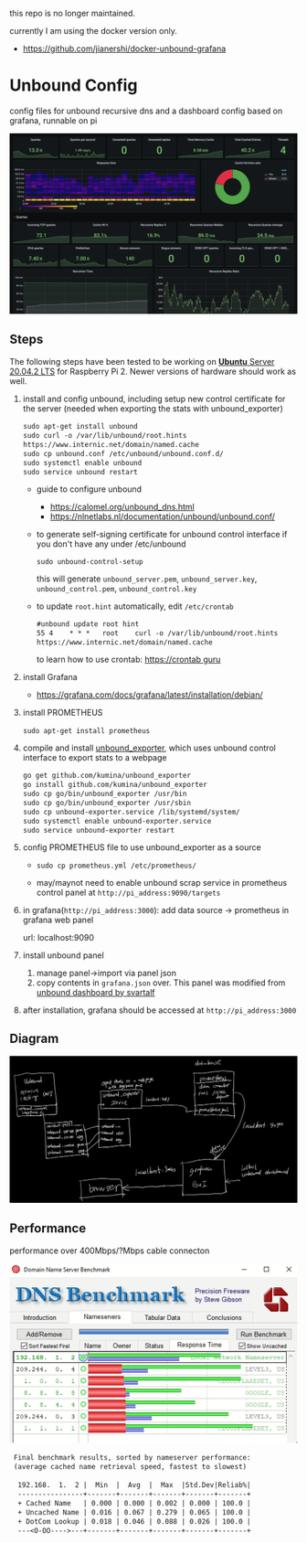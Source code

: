 this repo is no longer maintained. 

currently I am using the docker version only.
* https://github.com/jianershi/docker-unbound-grafana


# Unbound Config

config files for unbound recursive dns and a dashboard config based on grafana, runnable on pi

![screenshot](screenshot.png)



## Steps

The following steps have been tested to be working on [**Ubuntu** Server 20.04.2 LTS](https://ubuntu.com/download/raspberry-pi) for Raspberry Pi 2. Newer versions of hardware should work as well.

1. install and config unbound, including setup new control certificate for the server (needed when exporting the stats with unbound_exporter)

   ```
   sudo apt-get install unbound
   sudo curl -o /var/lib/unbound/root.hints https://www.internic.net/domain/named.cache
   sudo cp unbound.conf /etc/unbound/unbound.conf.d/
   sudo systemctl enable unbound
   sudo service unbound restart
   ```

   * guide to configure unbound
     * https://calomel.org/unbound_dns.html
     * https://nlnetlabs.nl/documentation/unbound/unbound.conf/

   * to generate self-signing certificate for unbound control interface if you don't have any under /etc/unbound

     ````
     sudo unbound-control-setup
     ````
     
     this will generate `unbound_server.pem`, `unbound_server.key`, `unbound_control.pem`, `unbound_control.key`
     
   * to update `root.hint` automatically, edit `/etc/crontab`

     ```
     #unbound update root hint
     55 4    * * *   root    curl -o /var/lib/unbound/root.hints https://www.internic.net/domain/named.cache
     ```

     to learn how to use crontab: [https://crontab guru](https://crontab.guru/#55_4_*_*_*)

2. install Grafana

   * https://grafana.com/docs/grafana/latest/installation/debian/

3. install PROMETHEUS

   `sudo apt-get install prometheus`

4. compile and install [unbound_exporter](https://github.com/kumina/unbound_exporter), which uses unbound control interface to export stats to a webpage

   ```
   go get github.com/kumina/unbound_exporter
   go install github.com/kumina/unbound_exporter
   sudo cp go/bin/unbound_exporter /usr/bin
   sudo cp go/bin/unbound_exporter /usr/sbin
   sudo cp unbound-exporter.service /lib/systemd/system/
   sudo systemctl enable unbound-exporter.service
   sudo service unbound-exporter restart
   ```

5. config PROMETHEUS file to use unbound_exporter as a source

   * `sudo cp prometheus.yml /etc/prometheus/`

   * may/maynot need to enable unbound scrap service in prometheus control panel at `http://pi_address:9090/targets`

6. in grafana(`http://pi_address:3000`): add data source -> prometheus in grafana web panel

   url: localhost:9090

7. install unbound panel

   1. manage panel->import via panel json
   2. copy contents in `grafana.json` over. This panel was modified from [unbound dashboard by svartalf](https://grafana.com/grafana/dashboards/11705)

8. after installation, grafana should be accessed at `http://pi_address:3000`

## Diagram

![diagram](diagram.png)

## Performance

performance over 400Mbps/?Mbps cable connecton

![performance](performance.png)

```
 Final benchmark results, sorted by nameserver performance:
 (average cached name retrieval speed, fastest to slowest)

  192.168.  1.  2 |  Min  |  Avg  |  Max  |Std.Dev|Reliab%|
  ----------------+-------+-------+-------+-------+-------+
  + Cached Name   | 0.000 | 0.000 | 0.002 | 0.000 | 100.0 |
  + Uncached Name | 0.016 | 0.067 | 0.279 | 0.065 | 100.0 |
  + DotCom Lookup | 0.018 | 0.046 | 0.088 | 0.026 | 100.0 |
  ---<O-OO---->---+-------+-------+-------+-------+-------+
```

